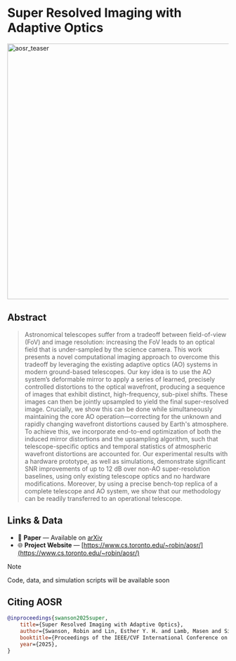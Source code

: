 # Super Resolved Imaging with Adaptive Optics

<img width="1523" height="583" alt="aosr_teaser" src="https://github.com/user-attachments/assets/573dc486-5555-41ac-82d5-0aa187eb9c32" />

## Abstract

> Astronomical telescopes suffer from a tradeoff between field-of-view (FoV) and image resolution: increasing the FoV leads to an optical field that is under-sampled by the science camera. This work presents a novel computational imaging approach to overcome this tradeoff by leveraging the existing adaptive optics (AO) systems in modern ground-based telescopes. Our key idea is to use the AO system’s deformable mirror to apply a series of learned, precisely controlled distortions to the optical wavefront, producing a sequence of images that exhibit distinct, high-frequency, sub-pixel shifts. These images can then be jointly upsampled to yield the final super-resolved image. Crucially, we show this can be done while simultaneously maintaining the core AO operation—correcting for the unknown and rapidly changing wavefront distortions caused by Earth's atmosphere. To achieve this, we incorporate end-to-end optimization of both the induced mirror distortions and the upsampling algorithm, such that telescope-specific optics and temporal statistics of atmospheric wavefront distortions are accounted for. Our experimental results with a hardware prototype, as well as simulations, demonstrate significant SNR improvements of up to 12 dB over non-AO super-resolution baselines, using only existing telescope optics and no hardware modifications. Moreover, by using a precise bench-top replica of a complete telescope and AO system, we show that our methodology can be readily transferred to an operational telescope. 

## Links & Data

- 📃 **Paper** — Available on [arXiv](https://arxiv.org/abs/2508.04648)
- 🌐 **Project Website** — [https://www.cs.toronto.edu/~robin/aosr/](https://www.cs.toronto.edu/~robin/aosr/)

> [!NOTE]
> Code, data, and simulation scripts will be available soon

## Citing AOSR

```bibtex
@inproceedings{swanson2025super,
    title={Super Resolved Imaging with Adaptive Optics},
    author={Swanson, Robin and Lin, Esther Y. H. and Lamb, Masen and Sivanandam, Suresh and Kutulakos, Kiriakos N.},
    booktitle={Proceedings of the IEEE/CVF International Conference on Computer Vision (ICCV)},
    year={2025},
}
```
